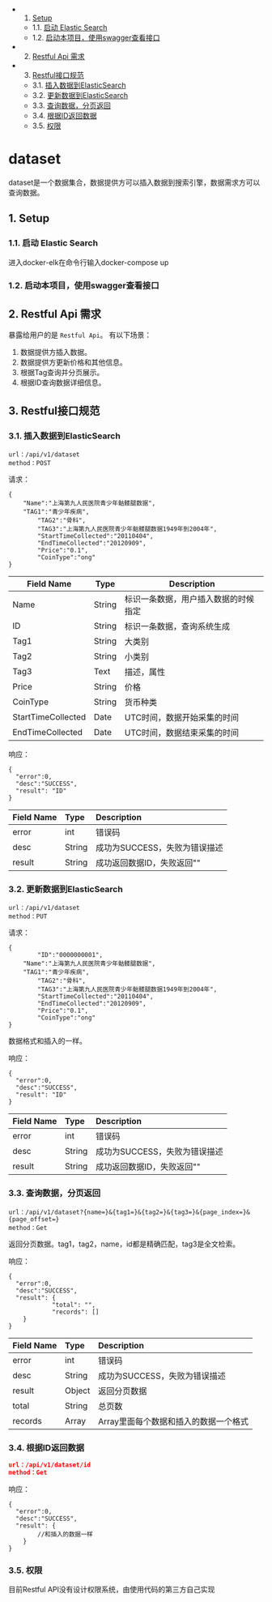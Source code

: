 <!-- vscode-markdown-toc -->
* 1. [Setup](#Setup)
	* 1.1. [启动 Elastic Search](#ElasticSearch)
	* 1.2. [启动本项目，使用swagger查看接口](#swagger)
* 2. [Restful Api 需求](#RestfulApi)
* 3. [Restful接口规范](#Restful)
	* 3.1. [插入数据到ElasticSearch](#ElasticSearch-1)
	* 3.2. [更新数据到ElasticSearch](#ElasticSearch-1)
	* 3.3. [查询数据，分页返回](#)
	* 3.4. [根据ID返回数据](#ID)
	* 3.5. [权限](#-1)

<!-- vscode-markdown-toc-config
	numbering=true
	autoSave=true
	/vscode-markdown-toc-config -->
<!-- /vscode-markdown-toc -->

# dataset

dataset是一个数据集合，数据提供方可以插入数据到搜索引擎，数据需求方可以查询数据。


##  1. <a name='Setup'></a>Setup



###  1.1. <a name='ElasticSearch'></a>启动 Elastic Search

进入docker-elk在命令行输入docker-compose up

###  1.2. <a name='swagger'></a>启动本项目，使用swagger查看接口


##  2. <a name='RestfulApi'></a>Restful Api 需求

暴露给用户的是 `Restful Api`。
有以下场景：

1. 数据提供方插入数据。
2. 数据提供方更新价格和其他信息。
3. 根据Tag查询并分页展示。
4. 根据ID查询数据详细信息。

##  3. <a name='Restful'></a>Restful接口规范

###  3.1. <a name='ElasticSearch-1'></a>插入数据到ElasticSearch

```
url：/api/v1/dataset
method：POST
```

请求：

```source-json
{
	"Name":"上海第九人民医院青少年骷髅腿数据",
	"TAG1":"青少年疾病",
        "TAG2":"骨科",
        "TAG3":"上海第九人民医院青少年骷髅腿数据1949年到2004年",
        "StartTimeCollected":"20110404",
        "EndTimeCollected":"20120909",
        "Price":"0.1",
        "CoinType":"ong"
}
```

| Field Name | Type | Description |
|---|---|---|
|Name|String|标识一条数据，用户插入数据的时候指定|
|ID|String|标识一条数据，查询系统生成|
|Tag1|String|大类别|
|Tag2|String|小类别|
|Tag3|Text|描述，属性|
|Price|String|价格|
|CoinType|String|货币种类|
|StartTimeCollected|Date|UTC时间，数据开始采集的时间|
|EndTimeCollected|Date|UTC时间，数据结束采集的时间|

响应：

```source-json
{
  "error":0,
  "desc":"SUCCESS",
  "result": "ID"
}
```
| Field Name | Type | Description |
| :-- | :-- | :-- |
| error | int | 错误码 |
| desc | String | 成功为SUCCESS，失败为错误描述 |
| result | String | 成功返回数据ID，失败返回"" |

###  3.2. <a name='ElasticSearch-1'></a>更新数据到ElasticSearch

```
url：/api/v1/dataset
method：PUT
```

请求：

```source-json
{
        "ID":"0000000001",
	"Name":"上海第九人民医院青少年骷髅腿数据",
	"TAG1":"青少年疾病",
        "TAG2":"骨科",
        "TAG3":"上海第九人民医院青少年骷髅腿数据1949年到2004年",
        "StartTimeCollected":"20110404",
        "EndTimeCollected":"20120909",
        "Price":"0.1",
        "CoinType":"ong"
}
```
数据格式和插入的一样。

响应：

```source-json
{
  "error":0,
  "desc":"SUCCESS",
  "result": "ID"
}
```
| Field Name | Type | Description |
| :-- | :-- | :-- |
| error | int | 错误码 |
| desc | String | 成功为SUCCESS，失败为错误描述 |
| result | String | 成功返回数据ID，失败返回"" |

###  3.3. <a name=''></a>查询数据，分页返回

```
url：/api/v1/dataset?{name=}&{tag1=}&{tag2=}&{tag3=}&{page_index=}&{page_offset=}
method：Get
```
返回分页数据。tag1，tag2，name，id都是精确匹配，tag3是全文检索。

响应：

```source-json
{
  "error":0,
  "desc":"SUCCESS",
  "result": {
            "total": "",
            "records": []
    }
}
```

| Field Name | Type | Description |
| :-- | :-- | :-- |
| error | int | 错误码 |
| desc | String | 成功为SUCCESS，失败为错误描述 |
| result | Object | 返回分页数据 |
| total | String |总页数|
|records|Array|Array里面每个数据和插入的数据一个格式|

###  3.4. <a name='ID'></a>根据ID返回数据

```json
url：/api/v1/dataset/id
method：Get
```

响应：

```source-json
{
  "error":0,
  "desc":"SUCCESS",
  "result": {
        //和插入的数据一样
    }
}
```

###  3.5. <a name='-1'></a>权限

目前Restful API没有设计权限系统，由使用代码的第三方自己实现
